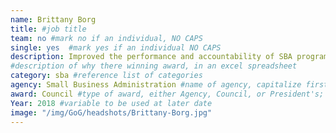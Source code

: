 ```yaml
---
name: Brittany Borg
title: #job title
team: no #mark no if an individual, NO CAPS
single: yes  #mark yes if an individual NO CAPS
description: Improved the performance and accountability of SBA programs by helping leads evaluate programs and identify opportunities. Brittany’s work is being used as an example for other agencies.
#description of why there winning award, in an excel spreadsheet
category: sba #reference list of categories
agency: Small Business Administration #name of agency, capitalize first letter of each name
award: Council #type of award, either Agency, Council, or President's; this is case sensitive so make sure to match the options listed exactly. This section generates the format of the card
Year: 2018 #variable to be used at later date
image: "/img/GoG/headshots/Brittany-Borg.jpg"
---
```

